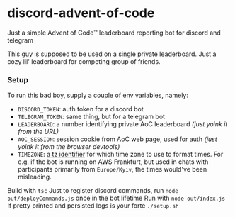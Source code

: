 # discord-advent-of-code
Just a simple Advent of Code™️ leaderboard reporting bot for discord and telegram

This guy is supposed to be used on a single private leaderboard. Just a cozy lil' leaderboard for competing group of friends.

### Setup
To run this bad boy, supply a couple of env variables, namely:
- `DISCORD_TOKEN`: auth token for a discord bot
- `TELEGRAM_TOKEN`: same thing, but for a telegram bot
- `LEADERBOARD`: a number identifying private AoC leaderboard _(just yoink it from the URL)_
- `AOC_SESSION`: session cookie from AoC web page, used for auth _(just yoink it from the browser devtools)_
- `TIMEZONE`: [a tz identifier](https://en.wikipedia.org/wiki/List_of_tz_database_time_zones) for which time zone to use to format times. For e.g. if the bot is running on AWS Frankfurt, but used in chats with participants primarily from `Europe/Kyiv`, the times would've been misleading.

Build with `tsc`
Just to register discord commands, run `node out/deployCommands.js` once in the bot lifetime
Run with `node out/index.js`
If pretty printed and persisted logs is your forte `./setup.sh`
